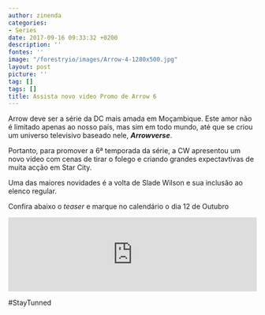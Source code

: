 ```yaml
---
author: zinenda
categories:
- Series
date: 2017-09-16 09:33:32 +0200
description: ''
fontes: ''
image: "/forestryio/images/Arrow-4-1280x500.jpg"
layout: post
picture: ''
tag: []
tags: []
title: Assista novo video Promo de Arrow 6
---
```



Arrow deve ser a série da DC mais amada em Moçambique. Este amor não é limitado apenas ao nosso país, mas sim em todo mundo, até que se criou um universo televisivo baseado nele, ***Arrowverse***.

Portanto, para promover a 6ª temporada da série, a CW apresentou um novo vídeo com cenas de tirar o folego e criando grandes expectavtivas de muita acção em Star City.

Uma das maiores novidades é a volta de Slade Wilson e sua inclusão ao elenco regular.

Confira abaixo o *teaser* e marque no calendário o dia 12 de Outubro

<iframe width="100%" height="auto" src="https://www.youtube.com/embed/AxmBkkRDLKs" frameborder="0" allowfullscreen="" async="" preload=""></iframe>

#StayTunned
